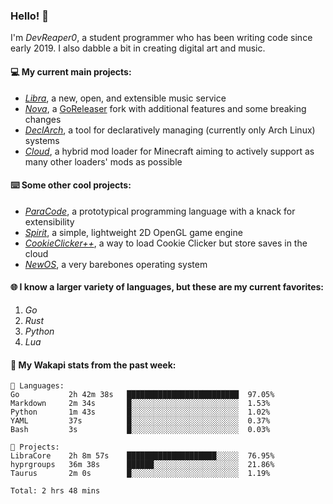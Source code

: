 ### Hello! 👋

I'm _DevReaper0_, a student programmer who has been writing code since early 2019. I also dabble a bit in creating digital art and music.

#### 💻 My current main projects:

-   _[Libra](https://github.com/LibraMusic)_, a new, open, and extensible music service
-   _[Nova](https://github.com/LibraMusic/Nova)_, a [GoReleaser](https://github.com/goreleaser/goreleaser) fork with additional features and some breaking changes
-   _[DeclArch](https://github.com/DevReaper0/declarch)_, a tool for declaratively managing (currently only Arch Linux) systems
-   _[Cloud](https://github.com/CloudLoaderMC/CloudLoader)_, a hybrid mod loader for Minecraft aiming to actively support as many other loaders' mods as possible

#### ⌨️ Some other cool projects:

-   _[ParaCode](https://github.com/ParaCodeLang/ParaCode)_, a prototypical programming language with a knack for extensibility
-   _[Spirit](https://gitlab.com/DevReaper0/SpiritEngine)_, a simple, lightweight 2D OpenGL game engine
-   _[CookieClicker++](https://github.com/DevReaper0/CookieClickerPlusPlus)_, a way to load Cookie Clicker but store saves in the cloud
-   _[NewOS](https://github.com/DevReaper0/NewOS)_, a very barebones operating system

#### 🌐 I know a larger variety of languages, but these are my current favorites:

1. _Go_
2. _Rust_
3. _Python_
4. _Lua_

#### 📡 My Wakapi stats from the past week:

```text
💾 Languages:
Go           2h 42m 38s   █████████████████████████  97.05%
Markdown     2m 34s       █░░░░░░░░░░░░░░░░░░░░░░░░  1.53%
Python       1m 43s       █░░░░░░░░░░░░░░░░░░░░░░░░  1.02%
YAML         37s          █░░░░░░░░░░░░░░░░░░░░░░░░  0.37%
Bash         3s           █░░░░░░░░░░░░░░░░░░░░░░░░  0.03%

💼 Projects:
LibraCore    2h 8m 57s    ████████████████████░░░░░  76.95%
hyprgroups   36m 38s      ██████░░░░░░░░░░░░░░░░░░░  21.86%
Taurus       2m 0s        █░░░░░░░░░░░░░░░░░░░░░░░░  1.19%

Total: 2 hrs 48 mins
```
